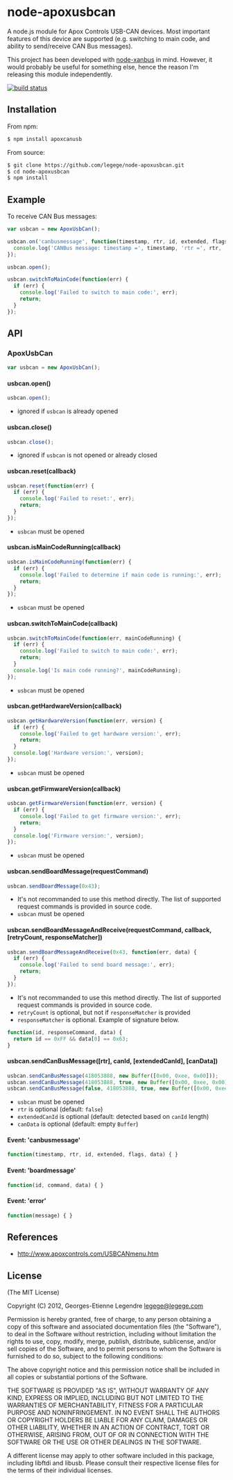 node-apoxusbcan
===============

A node.js module for Apox Controls USB-CAN devices. Most important features of this device are
supported (e.g. switching to main code, and ability to send/receive CAN Bus messages).

This project has been developed with [node-xanbus](https://github.com/legege/node-xanbus) in mind.
However, it would probably be useful for something else, hence the reason I'm releasing this module
independently.

[![build status](https://secure.travis-ci.org/legege/node-apoxusbcan.png)](http://travis-ci.org/legege/node-apoxusbcan)

Installation
------------

From npm:

``` bash
$ npm install apoxcanusb
```

From source:

``` bash
$ git clone https://github.com/legege/node-apoxusbcan.git
$ cd node-apoxusbcan
$ npm install
```

Example
-------

To receive CAN Bus messages:

``` js
var usbcan = new ApoxUsbCan();

usbcan.on('canbusmessage', function(timestamp, rtr, id, extended, flags, data) {
  console.log('CANBus message: timestamp =', timestamp, 'rtr =', rtr, 'id =', id, 'extended =', extended, 'flags =', flags, 'data =', data);
});

usbcan.open();

usbcan.switchToMainCode(function(err) {
  if (err) {
    console.log('Failed to switch to main code:', err);
    return;
  }
});
```

API
---

### ApoxUsbCan

``` js
var usbcan = new ApoxUsbCan();
``` 

#### usbcan.open()

``` js
usbcan.open();
```

  * ignored if `usbcan` is already opened

#### usbcan.close()

``` js
usbcan.close();
```

  * ignored if `usbcan` is not opened or already closed

#### usbcan.reset(callback)

``` js
usbcan.reset(function(err) {
  if (err) {
    console.log('Failed to reset:', err);
    return;
  }
});
```

  * `usbcan` must be opened

#### usbcan.isMainCodeRunning(callback)

``` js
usbcan.isMainCodeRunning(function(err) {
  if (err) {
    console.log('Failed to determine if main code is running:', err);
    return;
  }
});
```

  * `usbcan` must be opened

#### usbcan.switchToMainCode(callback)

``` js
usbcan.switchToMainCode(function(err, mainCodeRunning) {
  if (err) {
    console.log('Failed to switch to main code:', err);
    return;
  }
  console.log('Is main code running?', mainCodeRunning);
});
```

  * `usbcan` must be opened

#### usbcan.getHardwareVersion(callback)

``` js
usbcan.getHardwareVersion(function(err, version) {
  if (err) {
    console.log('Failed to get hardware version:', err);
    return;
  }
  console.log('Hardware version:', version);
});
```

  * `usbcan` must be opened

#### usbcan.getFirmwareVersion(callback)

``` js
usbcan.getFirmwareVersion(function(err, version) {
  if (err) {
    console.log('Failed to get firmware version:', err);
    return;
  }
  console.log('Firmware version:', version);
});
```

  * `usbcan` must be opened

#### usbcan.sendBoardMessage(requestCommand)

``` js
usbcan.sendBoardMessage(0x43);
```

  * It's not recommanded to use this method directly. The list of supported request commands is provided in source code.
  * `usbcan` must be opened

#### usbcan.sendBoardMessageAndReceive(requestCommand, callback, [retryCount, responseMatcher])

``` js
usbcan.sendBoardMessageAndReceive(0x43, function(err, data) {
  if (err) {
    console.log('Failed to send board message:', err);
    return;
  }
});
```
  * It's not recommanded to use this method directly. The list of supported request commands is provided in source code.
  * `retryCount` is optional, but not if `responseMatcher` is provided
  * `responseMatcher` is optional. Example of signature below.

``` js
function(id, responseCommand, data) {
  return id == 0xFF && data[0] == 0x63;
}
```

#### usbcan.sendCanBusMessage([rtr], canId, [extendedCanId], [canData])

``` js
usbcan.sendCanBusMessage(418053888, new Buffer([0x00, 0xee, 0x00]));
usbcan.sendCanBusMessage(418053888, true, new Buffer([0x00, 0xee, 0x00]));
usbcan.sendCanBusMessage(false, 418053888, true, new Buffer([0x00, 0xee, 0x00]));
```

  * `usbcan` must be opened
  * `rtr` is optional (default: `false`)
  * `extendedCanId` is optional (default: detected based on `canId` length)
  * `canData` is optional (default: empty `Buffer`)

#### Event: 'canbusmessage'

``` js
function(timestamp, rtr, id, extended, flags, data) { }
```

#### Event: 'boardmessage'

``` js
function(id, command, data) { }
``` 
 
#### Event: 'error'

``` js
function(message) { }
```

References
----------

  * http://www.apoxcontrols.com/USBCANmenu.htm

License
-------

(The MIT License)

Copyright (C) 2012, Georges-Etienne Legendre <legege@legege.com>

Permission is hereby granted, free of charge, to any person obtaining a
copy of this software and associated documentation files (the
"Software"), to deal in the Software without restriction, including
without limitation the rights to use, copy, modify, merge, publish,
distribute, sublicense, and/or sell copies of the Software, and to permit
persons to whom the Software is furnished to do so, subject to the
following conditions:

The above copyright notice and this permission notice shall be included
in all copies or substantial portions of the Software.

THE SOFTWARE IS PROVIDED "AS IS", WITHOUT WARRANTY OF ANY KIND, EXPRESS
OR IMPLIED, INCLUDING BUT NOT LIMITED TO THE WARRANTIES OF
MERCHANTABILITY, FITNESS FOR A PARTICULAR PURPOSE AND NONINFRINGEMENT. IN
NO EVENT SHALL THE AUTHORS OR COPYRIGHT HOLDERS BE LIABLE FOR ANY CLAIM,
DAMAGES OR OTHER LIABILITY, WHETHER IN AN ACTION OF CONTRACT, TORT OR
OTHERWISE, ARISING FROM, OUT OF OR IN CONNECTION WITH THE SOFTWARE OR THE
USE OR OTHER DEALINGS IN THE SOFTWARE.

A different license may apply to other software included in this package, 
including libftdi and libusb. Please consult their respective license files
for the terms of their individual licenses.
